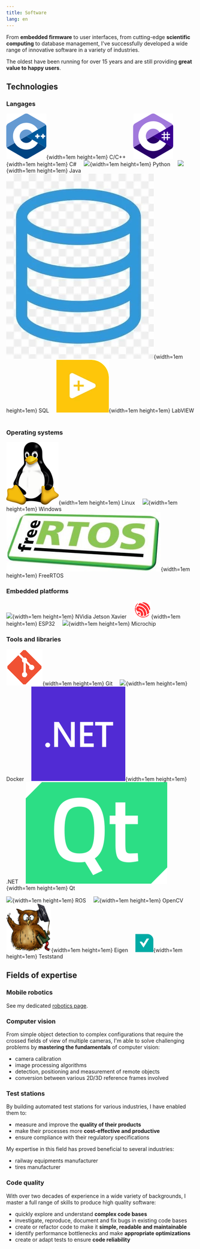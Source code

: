 ```yaml
---
title: Software
lang: en
---
```


From __embedded firmware__ to user interfaces, from cutting-edge __scientific computing__ to database management,
I've successfully developed a wide range of innovative software in a variety of industries.

The oldest have been running for over 15 years and are still providing __great value to happy users__.

## Technologies

### Langages

![](images/cpp.png){width=1em height=1em} C/C++ &nbsp; &nbsp;
![](images/csharp.png){width=1em height=1em} C# &nbsp; &nbsp;
![](images/python.ico){width=1em height=1em} Python &nbsp; &nbsp;
![](images/java.ico){width=1em height=1em} Java &nbsp; &nbsp;
![](images/sql.webp){width=1em height=1em} SQL &nbsp; &nbsp;
![](images/labview.webp){width=1em height=1em} LabVIEW &nbsp; &nbsp;

### Operating systems

![](images/linux.png){width=1em height=1em} Linux &nbsp; &nbsp;
![](images/windows.ico){width=1em height=1em} Windows &nbsp; &nbsp;
![](images/freertos.png){width=1em height=1em} FreeRTOS &nbsp; &nbsp;

### Embedded platforms

![](images/nvidia.ico){width=1em height=1em} NVidia Jetson Xavier &nbsp; &nbsp;
![](images/espressif.png){width=1em height=1em} ESP32 &nbsp; &nbsp;
![](images/microchip.ico){width=1em height=1em} Microchip &nbsp; &nbsp;

### Tools and libraries

![](images/git.png){width=1em height=1em} Git  &nbsp; &nbsp;
![](images/docker.ico){width=1em height=1em} Docker  &nbsp; &nbsp;
![](images/dotnet.png){width=1em height=1em} .NET  &nbsp; &nbsp;
![](images/qt.png){width=1em height=1em} Qt  &nbsp; &nbsp;

![](images/ros.ico){width=1em height=1em} ROS  &nbsp; &nbsp;
![](images/opencv.ico){width=1em height=1em} OpenCV  &nbsp; &nbsp;
![](images/eigen.png){width=1em height=1em} Eigen  &nbsp; &nbsp;
![](images/teststand.png){width=1em height=1em} Teststand  &nbsp; &nbsp;

## Fields of expertise

### Mobile robotics

See my dedicated [robotics page](./robotics.html).

### Computer vision

From simple object detection to complex configurations that require the crossed fields of view of multiple cameras,
I'm able to solve challenging problems by __mastering the fundamentals__ of computer vision:

* camera calibration
* image processing algorithms
* detection, positioning and measurement of remote objects
* conversion between various 2D/3D reference frames involved

### Test stations

By building automated test stations for various industries, I have enabled them to:

* measure and improve the __quality of their products__
* make their processes more __cost-effective and productive__
* ensure compliance with their regulatory specifications

My expertise in this field has proved beneficial to several industries:

* railway equipments manufacturer
* tires manufacturer

### Code quality

With over two decades of experience in a wide variety of backgrounds,
I master a full range of skills to produce high quality software:

* quickly explore and understand __complex code bases__
* investigate, reproduce, document and fix bugs in existing code bases
* create or refactor code to make it __simple, readable and maintainable__
* identify performance bottlenecks and make __appropriate optimizations__
* create or adapt tests to ensure __code reliability__
